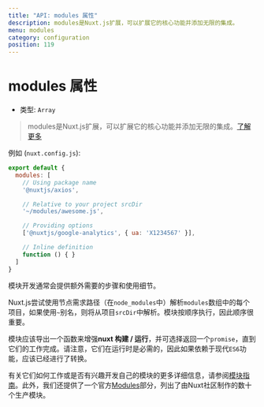 ```yaml
---
title: "API: modules 属性"
description: modules是Nuxt.js扩展，可以扩展它的核心功能并添加无限的集成。
menu: modules
category: configuration
position: 119
---
```


# modules 属性

- 类型: `Array`

> modules是Nuxt.js扩展，可以扩展它的核心功能并添加无限的集成。[了解更多](/guide/modules)

例如 (`nuxt.config.js`):

```js
export default {
  modules: [
    // Using package name
    '@nuxtjs/axios',

    // Relative to your project srcDir
    '~/modules/awesome.js',

    // Providing options
    ['@nuxtjs/google-analytics', { ua: 'X1234567' }],

    // Inline definition
    function () { }
  ]
}
```

模块开发通常会提供额外需要的步骤和使用细节。

Nuxt.js尝试使用节点需求路径（在`node_modules`中）解析`modules`数组中的每个项目，如果使用`~`别名，则将从项目`srcDir`中解析。模块按顺序执行，因此顺序很重要。

模块应该导出一个函数来增强**nuxt 构建 / 运行**，并可选择返回一个`promise`，直到它们的工作完成。请注意，它们在运行时是必需的，因此如果依赖于现代`ES6`功能，应该已经进行了转换。

有关它们如何工作或是否有兴趣开发自己的模块的更多详细信息，请参阅[模块指南](/guide/modules)。此外，我们还提供了一个官方[Modules](https://github.com/nuxt-community/awesome-nuxt#modules)部分，列出了由Nuxt社区制作的数十个生产模块。
